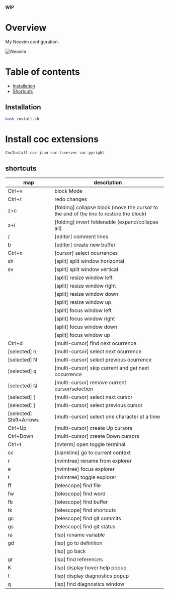 **WIP**

# Overview

My Neovim configuration.

![Neovim](documentation/media/neovim.gif)

# Table of contents

- [Installation](#installation)
- [Shortcuts](#shortcuts)

## Installation

```bash
bash install.sh
```

# Install coc extensions

```bash
CocInstall coc-json coc-tsserver coc-pyright
```

## shortcuts

| map                     | description                                                                            |
|-------------------------|----------------------------------------------------------------------------------------|
| Ctrl+v                  | block Mode                                                                             |
| Ctrl+r                  | redo changes                                                                           |
| z+c                     | [folding] collapse block (move the cursor to the end of the line to restore the block) |
| z+i                     | [folding] invert foldenable (expand/collapse all)                                      |
| <leader>/               | [editor] comment lines                                                                 |
| <leader>b               | [editor] create new buffer                                                             |
| Ctrl+n                  | [cursor] select ocurrences                                                             |
| <leader>sh              | [split] split window horizontal                                                        |
| <leader>sv              | [split] split window vertical                                                          |
| <C-A-S-Left>            | [split] resize window left                                                             |
| <C-A-S-Right>           | [split] resize window right                                                            |
| <C-A-S-Down>            | [split] resize window down                                                             |
| <C-A-S-Up>              | [split] resize window up                                                               |
| <C-S-Left>              | [split] focus window left                                                              |
| <C-S-Right>             | [split] focus window right                                                             |
| <C-S-Down>              | [split] focus window down                                                              |
| <C-S-Up>                | [split] focus window up                                                                |
| Ctrl+d                  | [multi-cursor] find next ocurrence                                                     |
| [selected] n            | [multi-cursor] select next ocurrence                                                   |
| [selected] N            | [multi-cursor] select previous ocurrence                                               |
| [selected] q            | [multi-cursor] skip current and get next occurrence                                    |
| [selected] Q            | [multi-cursor] remove current cursor/selection                                         |
| [selected] [            | [multi-cursor] select next cursor                                                      |
| [selected] ]            | [multi-cursor] select previous cursor                                                  |
| [selected] Shift+Arrows | [multi-cursor] select one character at a time                                          |
| Ctrl+Up                 | [multi-cursor] create Up cursors                                                       |
| Ctrl+Down               | [multi-cursor] create Down cursors                                                     |
| Ctrl+t                  | [nvterm] open toggle terminal                                                          |
| <leader>cc              | [blankline] go to current context                                                      |
| r                       | [nvimtree] rename from explorer                                                        |
| <leader>e               | [nvimtree] focus explorer                                                              |
| <leader>t               | [nvimtree] toggle explorer                                                             |
| <leader>ff              | [telescope] find file                                                                  |
| <leader>fw              | [telescope] find word                                                                  |
| <leader>fb              | [telescope] find buffer                                                                |
| <leader>tk              | [telescope] find shortcuts                                                             |
| <leader>gc              | [telescope] find git commits                                                           |
| <leader>gs              | [telescope] find git status                                                            |
| <leader>ra              | [lsp] rename variable                                                                  |
| <leader>gd              | [lsp] go to definition                                                                 |
| <C-o>                   | [lsp] go back                                                                          |
| <leader>gr              | [lsp] find references                                                                  |
| <leader>K               | [lsp] display hover help popup                                                         |
| <leader>f               | [lsp] display diagnostics popup                                                        |
| <leader>q               | [lsp] find diagnostics window                                                          |
